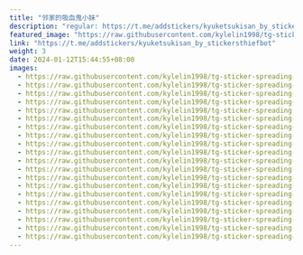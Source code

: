 ```yaml
---
title: "邻家的吸血鬼小妹"
description: "regular: https://t.me/addstickers/kyuketsukisan_by_stickersthiefbot"
featured_image: "https://raw.githubusercontent.com/kylelin1998/tg-sticker-spreading-worldwide-images/main/img/db1699a2-ad0a-4d2b-a58c-2412d5dfb1e6.jpg"
link: "https://t.me/addstickers/kyuketsukisan_by_stickersthiefbot"
weight: 3
date: 2024-01-12T15:44:55+08:00
images:
  - https://raw.githubusercontent.com/kylelin1998/tg-sticker-spreading-worldwide-images/main/img/db1699a2-ad0a-4d2b-a58c-2412d5dfb1e6.jpg
  - https://raw.githubusercontent.com/kylelin1998/tg-sticker-spreading-worldwide-images/main/img/934b4143-92bd-4ec8-892b-47f5cd8918ce.jpg
  - https://raw.githubusercontent.com/kylelin1998/tg-sticker-spreading-worldwide-images/main/img/8a75c088-ac9d-4e1e-876d-ffd2d45708c1.jpg
  - https://raw.githubusercontent.com/kylelin1998/tg-sticker-spreading-worldwide-images/main/img/a59744af-4bdb-45b0-a9dc-f1ca6b41c7a7.jpg
  - https://raw.githubusercontent.com/kylelin1998/tg-sticker-spreading-worldwide-images/main/img/9ce32a76-ec5d-4283-9615-ef2d1c2a3d2d.jpg
  - https://raw.githubusercontent.com/kylelin1998/tg-sticker-spreading-worldwide-images/main/img/8904188a-8832-4158-ae10-d760ed166d54.jpg
  - https://raw.githubusercontent.com/kylelin1998/tg-sticker-spreading-worldwide-images/main/img/60ea0ac3-2064-4612-ba75-907d0e8958f5.jpg
  - https://raw.githubusercontent.com/kylelin1998/tg-sticker-spreading-worldwide-images/main/img/9940859c-6e46-4e91-866a-118cb835089e.jpg
  - https://raw.githubusercontent.com/kylelin1998/tg-sticker-spreading-worldwide-images/main/img/56f83ba2-f555-40d0-a858-9a8e6830d337.jpg
  - https://raw.githubusercontent.com/kylelin1998/tg-sticker-spreading-worldwide-images/main/img/a7a71f6a-d980-4f37-95e9-ac60364267f7.jpg
  - https://raw.githubusercontent.com/kylelin1998/tg-sticker-spreading-worldwide-images/main/img/8a905f5e-168e-4c45-b4cd-6ad64651b657.jpg
  - https://raw.githubusercontent.com/kylelin1998/tg-sticker-spreading-worldwide-images/main/img/8e91ebc5-ad94-4099-bab2-41349542a2d0.jpg
  - https://raw.githubusercontent.com/kylelin1998/tg-sticker-spreading-worldwide-images/main/img/01b93e65-9907-438b-8654-b39d714aac92.jpg
  - https://raw.githubusercontent.com/kylelin1998/tg-sticker-spreading-worldwide-images/main/img/d51fbd6d-dad6-49d9-8293-913b22c48ebb.jpg
  - https://raw.githubusercontent.com/kylelin1998/tg-sticker-spreading-worldwide-images/main/img/467d673e-3049-4215-a7da-6415ea04a7e6.jpg
  - https://raw.githubusercontent.com/kylelin1998/tg-sticker-spreading-worldwide-images/main/img/e5ce375c-fc93-45f5-92fe-fce960a9185c.jpg
  - https://raw.githubusercontent.com/kylelin1998/tg-sticker-spreading-worldwide-images/main/img/a7c89ad2-5453-467d-9dd6-f80bf99b066b.jpg
  - https://raw.githubusercontent.com/kylelin1998/tg-sticker-spreading-worldwide-images/main/img/81137b3a-1cef-4281-9526-849ad725c375.jpg
  - https://raw.githubusercontent.com/kylelin1998/tg-sticker-spreading-worldwide-images/main/img/a8cd130a-7f52-48c9-bc02-ebefa1a51518.jpg
  - https://raw.githubusercontent.com/kylelin1998/tg-sticker-spreading-worldwide-images/main/img/f7649e09-7c90-4761-86cd-b5abbb76609a.jpg
---
```


